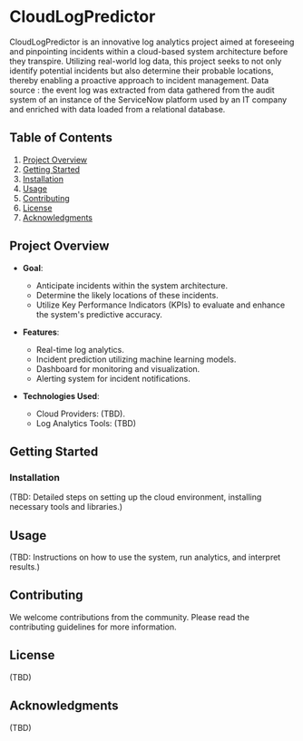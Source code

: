 # CloudLogPredictor

CloudLogPredictor is an innovative log analytics project aimed at foreseeing and pinpointing incidents within a cloud-based system architecture before they transpire. Utilizing real-world log data, this project seeks to not only identify potential incidents but also determine their probable locations, thereby enabling a proactive approach to incident management.
Data source : the event log was extracted from data gathered from the audit system of an instance of the ServiceNow platform used by an IT company and enriched with data loaded from a relational database.

## Table of Contents
1. [Project Overview](#project-overview)
2. [Getting Started](#getting-started)
3. [Installation](#installation)
4. [Usage](#usage)
5. [Contributing](#contributing)
6. [License](#license)
7. [Acknowledgments](#acknowledgments)

## Project Overview
- **Goal**: 
    - Anticipate incidents within the system architecture.
    - Determine the likely locations of these incidents.
    - Utilize Key Performance Indicators (KPIs) to evaluate and enhance the system's predictive accuracy.

- **Features**:
    - Real-time log analytics.
    - Incident prediction utilizing machine learning models.
    - Dashboard for monitoring and visualization.
    - Alerting system for incident notifications.

- **Technologies Used**:
    - Cloud Providers: (TBD).
    - Log Analytics Tools: (TBD)

## Getting Started

### Installation
(TBD: Detailed steps on setting up the cloud environment, installing necessary tools and libraries.)

## Usage
(TBD: Instructions on how to use the system, run analytics, and interpret results.)

## Contributing
We welcome contributions from the community. Please read the contributing guidelines for more information.

## License
(TBD)

## Acknowledgments
(TBD)

